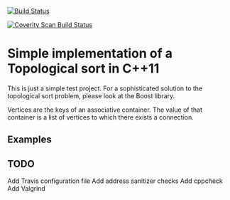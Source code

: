 [![Build Status](https://travis-ci.org/domidimi/topsort.svg?branch=master)](https://travis-ci.org/domidimi/topsort)

<a href="https://scan.coverity.com/projects/topsort">
  <img alt="Coverity Scan Build Status"
       src="https://scan.coverity.com/projects/6289/badge.svg"/>
</a>

# Simple implementation of a Topological sort in C++11

This is just a simple test project.
For a sophisticated solution to the topological sort problem, please look at the
Boost library.

Vertices are the keys of an associative container. The value of that container
is a list of vertices to which there exists a connection.

## Examples

## TODO
Add Travis configuration file
Add address sanitizer checks
Add cppcheck
Add Valgrind

